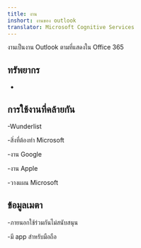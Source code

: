 ```yaml
---
title: งาน
inshort: งานของ outlook
translator: Microsoft Cognitive Services
---
```


งานเป็นงาน Outlook ตามที่แสดงใน Office 365

ทรัพยากร
---------

-   

การใช้งานที่คล้ายกัน
--------------------

-Wunderlist

-สิ่งที่ต้องทำ Microsoft

-งาน Google

-งาน Apple

-วางแผน Microsoft

ข้อมูลเมตา
--------

-ภายนอกใช้ร่วมกันไม่สนับสนุน

-มี app สำหรับมือถือ


